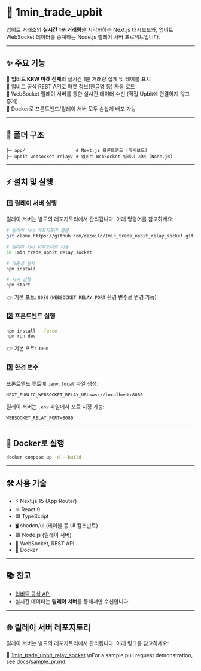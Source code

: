 # 🚀 1min_trade_upbit

업비트 거래소의 **실시간 1분 거래량**을 시각화하는 Next.js 대시보드와, 업비트 WebSocket 데이터를 중계하는 Node.js 릴레이 서버 프로젝트입니다.

---

## ✨ 주요 기능

🔹 **업비트 KRW 마켓 전체**의 실시간 1분 거래량 집계 및 테이블 표시 </br>
🔹 업비트 공식 REST API로 마켓 정보(한글명 등) 자동 로드</br>
🔹 WebSocket 릴레이 서버를 통한 실시간 데이터 수신 (직접 Upbit에 연결하지 않고 중계)</br>
🔹 Docker로 프론트엔드/릴레이 서버 모두 손쉽게 배포 가능</br>

---

## 📁 폴더 구조

```
├─ app/                   # Next.js 프론트엔드 (대시보드)
├─ upbit-websocket-relay/ # 업비트 WebSocket 릴레이 서버 (Node.js)
```

---

## ⚡️ 설치 및 실행

### 1️⃣ 릴레이 서버 실행

릴레이 서버는 별도의 레포지토리에서 관리됩니다. 아래 명령어를 참고하세요:

```bash
# 릴레이 서버 레포지토리 클론
git clone https://github.com/recoild/1min_trade_upbit_relay_socket.git

# 릴레이 서버 디렉토리로 이동
cd 1min_trade_upbit_relay_socket

# 의존성 설치
npm install

# 서버 실행
npm start
```
👉 기본 포트: `8080` (`WEBSOCKET_RELAY_PORT` 환경 변수로 변경 가능)

### 2️⃣ 프론트엔드 실행

```bash
npm install --force
npm run dev
```
👉 기본 포트: `3000`

### 3️⃣ 환경 변수

프론트엔드 루트에 `.env.local` 파일 생성:

```env
NEXT_PUBLIC_WEBSOCKET_RELAY_URL=ws://localhost:8080
```

릴레이 서버는 `.env` 파일에서 포트 지정 가능:

```env
WEBSOCKET_RELAY_PORT=8080
```

---

## 🐳 Docker로 실행

```bash
docker compose up -d --build
```

---

## 🛠️ 사용 기술

- ⚡ Next.js 15 (App Router)
- ⚛️ React 9
- 🟦 TypeScript
- 🖥️ shadcn/ui (테이블 등 UI 컴포넌트)
- 🟩 Node.js (릴레이 서버)
- 🔌 WebSocket, REST API
- 🐳 Docker

---

## 📚 참고

- [업비트 공식 API](https://docs.upbit.com/)
- 실시간 데이터는 **릴레이 서버**를 통해서만 수신합니다.

---

## 🌐 릴레이 서버 레포지토리

릴레이 서버는 별도의 레포지토리에서 관리됩니다. 아래 링크를 참고하세요:

🔗 [1min_trade_upbit_relay_socket](https://github.com/recoild/1min_trade_upbit_relay_socket)
\nFor a sample pull request demonstration, see [docs/sample_pr.md](docs/sample_pr.md).
